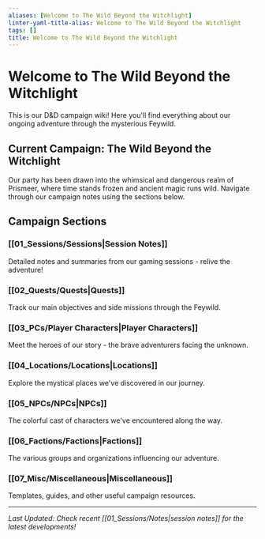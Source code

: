 ```yaml
---
aliases: [Welcome to The Wild Beyond the Witchlight]
linter-yaml-title-alias: Welcome to The Wild Beyond the Witchlight
tags: []
title: Welcome to The Wild Beyond the Witchlight
---
```


# Welcome to The Wild Beyond the Witchlight

This is our D&D campaign wiki! Here you'll find everything about our ongoing adventure through the mysterious Feywild.

## Current Campaign: The Wild Beyond the Witchlight

Our party has been drawn into the whimsical and dangerous realm of Prismeer, where time stands frozen and ancient magic runs wild. Navigate through our campaign notes using the sections below.

## Campaign Sections

### [[01_Sessions/Sessions|Session Notes]]

Detailed notes and summaries from our gaming sessions - relive the adventure!

### [[02_Quests/Quests|Quests]]

Track our main objectives and side missions through the Feywild.

### [[03_PCs/Player Characters|Player Characters]]

Meet the heroes of our story - the brave adventurers facing the unknown.

### [[04_Locations/Locations|Locations]]

Explore the mystical places we've discovered in our journey.

### [[05_NPCs/NPCs|NPCs]]

The colorful cast of characters we've encountered along the way.

### [[06_Factions/Factions|Factions]]

The various groups and organizations influencing our adventure.

### [[07_Misc/Miscellaneous|Miscellaneous]]

Templates, guides, and other useful campaign resources.

---

*Last Updated: Check recent [[01_Sessions/Notes|session notes]] for the latest developments!*
